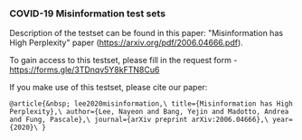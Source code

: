 ### COVID-19 Misinformation test sets

Description of the testset can be found in this paper: "Misinformation has High Perplexity" paper (https://arxiv.org/pdf/2006.04666.pdf).

To gain access to this testset, please fill in the request form - https://forms.gle/3TDnqv5Y8kFTN8Cu6

If you make use of this testset, please cite our paper:

`@article{&nbsp;
  lee2020misinformation,\
  title={Misinformation has High Perplexity},\
  author={Lee, Nayeon and Bang, Yejin and Madotto, Andrea and Fung, Pascale},\
  journal={arXiv preprint arXiv:2006.04666},\
  year={2020}\
}`

